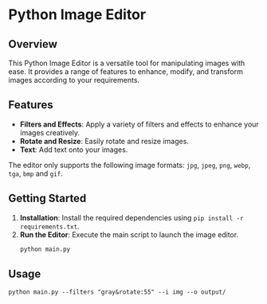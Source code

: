# Python Image Editor

## Overview

This Python Image Editor is a versatile tool for manipulating images with ease. It provides a range of features to enhance, modify, and transform images according to your requirements.

## Features

- **Filters and Effects**: Apply a variety of filters and effects to enhance your images creatively.
- **Rotate and Resize**: Easily rotate and resize images.
- **Text**: Add text onto your images.

The editor only supports the following image formats: `jpg`, `jpeg`, `png`, `webp`, `tga`, `bmp` and `gif`.

## Getting Started

1. **Installation**: Install the required dependencies using `pip install -r requirements.txt`.
2. **Run the Editor**: Execute the main script to launch the image editor.
   ```bash
   python main.py

## Usage

`python main.py --filters "gray&rotate:55" --i img --o output/`
